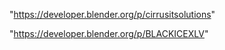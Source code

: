 "https://developer.blender.org/p/cirrusitsolutions"

"https://developer.blender.org/p/BLACKICEXLV"

 
